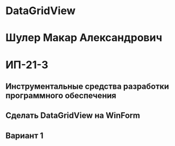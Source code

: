 # DataGridView
# Шулер Макар Александрович
# ИП-21-3 
## Инструментальные средства разработки программного обеспечения 
## Сделать DataGridView на WinForm
## Вариант 1
